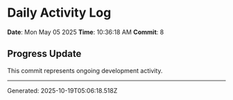 # Daily Activity Log

**Date**: Mon May 05 2025
**Time**: 10:36:18 AM
**Commit**: 8

## Progress Update

This commit represents ongoing development activity.

---
Generated: 2025-10-19T05:06:18.518Z
